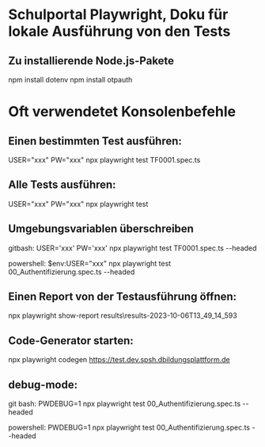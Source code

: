 # Schulportal Playwright, Doku für lokale Ausführung von den Tests

## Zu installierende Node.js-Pakete
npm install dotenv
npm install otpauth

# Oft verwendetet Konsolenbefehle

## Einen bestimmten Test ausführen: 
USER="xxx" PW="xxx" npx playwright test TF0001.spec.ts

## Alle Tests ausführen: 
USER="xxx" PW="xxx" npx playwright test

## Umgebungsvariablen überschreiben
gitbash: USER='xxx' PW='xxx' npx playwright test TF0001.spec.ts --headed

powershell:
 $env:USER="xxx"
npx playwright test 00_Authentifizierung.spec.ts --headed

## Einen Report von der Testausführung öffnen: 
npx playwright show-report results\results-2023-10-06T13_49_14_593

## Code-Generator starten: 
npx playwright codegen https://test.dev.spsh.dbildungsplattform.de

## debug-mode: 
git bash: PWDEBUG=1 npx playwright test 00_Authentifizierung.spec.ts --headed

powershell:
PWDEBUG=1
npx playwright test 00_Authentifizierung.spec.ts --headed
